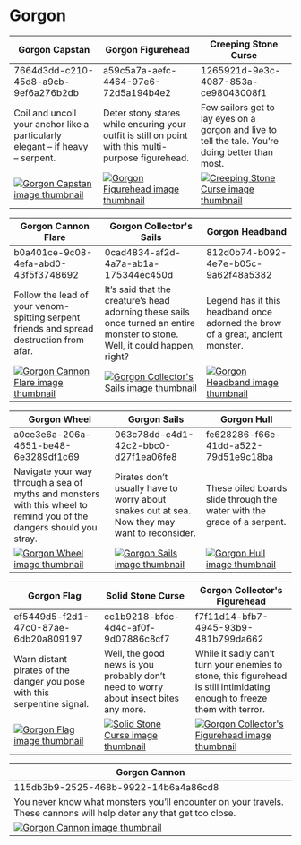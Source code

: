 # Gorgon

| Gorgon Capstan | Gorgon Figurehead | Creeping Stone Curse |
| -------------- | ----------------- | -------------------- |
| 7664d3dd-c210-45d8-a9cb-9ef6a276b2db | a59c5a7a-aefc-4464-97e6-72d5a194b4e2 | 1265921d-9e3c-4087-853a-ce98043008f1 |
| Coil and uncoil your anchor like a particularly elegant – if heavy – serpent. | Deter stony stares while ensuring your outfit is still on point with this multi-purpose figurehead. | Few sailors get to lay eyes on a gorgon and live to tell the tale. You’re doing better than most. |
| [![Gorgon Capstan image thumbnail](https://seaofthieves.wiki.gg/images/0/0a/Gorgon_Capstan.png)](https://seaofthieves.wiki.gg/wiki/Gorgon_Capstan) | [![Gorgon Figurehead image thumbnail](https://seaofthieves.wiki.gg/images/b/b6/Gorgon_Figurehead.png)](https://seaofthieves.wiki.gg/wiki/Gorgon_Figurehead) | [![Creeping Stone Curse image thumbnail](https://seaofthieves.wiki.gg/images/0/01/Creeping_Stone_Curse.png)](https://seaofthieves.wiki.gg/wiki/Creeping_Stone_Curse) |

| Gorgon Cannon Flare | Gorgon Collector's Sails | Gorgon Headband |
| ------------------- | ------------------------ | --------------- |
| b0a401ce-9c08-4efa-abd0-43f5f3748692 | 0cad4834-af2d-4a7a-ab1a-175344ec450d | 812d0b74-b092-4e7e-b05c-9a62f48a5382 |
| Follow the lead of your venom-spitting serpent friends and spread destruction from afar. | It’s said that the creature’s head adorning these sails once turned an entire monster to stone. Well, it could happen, right? | Legend has it this headband once adorned the brow of a great, ancient monster. |
| [![Gorgon Cannon Flare image thumbnail](https://seaofthieves.wiki.gg/images/b/b3/Gorgon_Cannon_Flare.png)](https://seaofthieves.wiki.gg/wiki/Gorgon_Cannon_Flare) | [![Gorgon Collector's Sails image thumbnail](https://seaofthieves.wiki.gg/images/d/de/Gorgon_Collector%27s_Sails.png)](https://seaofthieves.wiki.gg/wiki/Gorgon_Collector's_Sails) | [![Gorgon Headband image thumbnail](https://seaofthieves.wiki.gg/images/0/04/Gorgon_Headband.png)](https://seaofthieves.wiki.gg/wiki/Gorgon_Headband) |

| Gorgon Wheel | Gorgon Sails | Gorgon Hull |
| ------------ | ------------ | ----------- |
| a0ce3e6a-206a-4651-be48-6e3289df1c69 | 063c78dd-c4d1-42c2-bbc0-d27f1ea06fe8 | fe628286-f66e-41dd-a522-79d51e9c18ba |
| Navigate your way through a sea of myths and monsters with this wheel to remind you of the dangers should you stray. | Pirates don’t usually have to worry about snakes out at sea. Now they may want to reconsider. | These oiled boards slide through the water with the grace of a serpent. |
| [![Gorgon Wheel image thumbnail](https://seaofthieves.wiki.gg/images/f/fa/Gorgon_Wheel.png)](https://seaofthieves.wiki.gg/wiki/Gorgon_Wheel) | [![Gorgon Sails image thumbnail](https://seaofthieves.wiki.gg/images/9/90/Gorgon_Sails.png)](https://seaofthieves.wiki.gg/wiki/Gorgon_Sails) | [![Gorgon Hull image thumbnail](https://seaofthieves.wiki.gg/images/4/4b/Gorgon_Hull.png)](https://seaofthieves.wiki.gg/wiki/Gorgon_Hull) |

| Gorgon Flag | Solid Stone Curse | Gorgon Collector's Figurehead |
| ----------- | ----------------- | ----------------------------- |
| ef5449d5-f2d1-47c0-87ae-6db20a809197 | cc1b9218-bfdc-4d4c-af0f-9d07886c8cf7 | f7f11d14-bfb7-4945-93b9-481b799da662 |
| Warn distant pirates of the danger you pose with this serpentine signal. | Well, the good news is you probably don’t need to worry about insect bites any more. | While it sadly can’t turn your enemies to stone, this figurehead is still intimidating enough to freeze them with terror. |
| [![Gorgon Flag image thumbnail](https://seaofthieves.wiki.gg/images/4/45/Gorgon_Flag.png)](https://seaofthieves.wiki.gg/wiki/Gorgon_Flag) | [![Solid Stone Curse image thumbnail](https://seaofthieves.wiki.gg/images/e/ef/Solid_Stone_Curse.png)](https://seaofthieves.wiki.gg/wiki/Solid_Stone_Curse) | [![Gorgon Collector's Figurehead image thumbnail](https://seaofthieves.wiki.gg/images/6/6c/Gorgon_Collector%27s_Figurehead.png)](https://seaofthieves.wiki.gg/wiki/Gorgon_Collector's_Figurehead) |

| Gorgon Cannon |
| ------------- |
| 115db3b9-2525-468b-9922-14b6a4a86cd8 |
| You never know what monsters you’ll encounter on your travels. These cannons will help deter any that get too close. |
| [![Gorgon Cannon image thumbnail](https://seaofthieves.wiki.gg/images/1/13/Gorgon_Cannon.png)](https://seaofthieves.wiki.gg/wiki/Gorgon_Cannon) |
